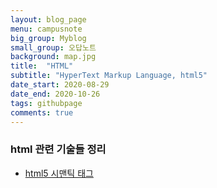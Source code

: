 ```yaml
---
layout: blog_page
menu: campusnote
big_group: Myblog
small_group: 오답노트
background: map.jpg
title:  "HTML"
subtitle: "HyperText Markup Language, html5"
date_start: 2020-08-29
date_end: 2020-10-26
tags: githubpage
comments: true
---
```


### html 관련 기술들 정리

- [html5 시맨틱 태그](https://www.w3schools.com/html/html5_semantic_elements.asp)
